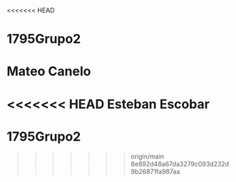 <<<<<<< HEAD
# 1795Grupo2

Mateo Canelo
=======
<<<<<<< HEAD
Esteban Escobar
=======
# 1795Grupo2
>>>>>>> origin/main
>>>>>>> 8e892d48a67da3279c093d232d9b26871fa987aa
